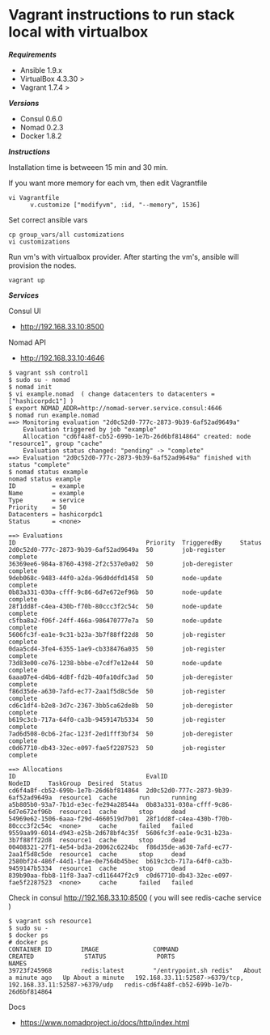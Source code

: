 # Vagrant instructions to run stack local with virtualbox

***Requirements***

- Ansible 1.9.x
- VirtualBox 4.3.30 >
- Vagrant 1.7.4 >

***Versions***

- Consul 0.6.0
- Nomad 0.2.3   
- Docker 1.8.2

***Instructions***

Installation time is betweeen 15 min and 30 min.

If you want more memory for each vm, then edit Vagrantfile

```
vi Vagrantfile
      v.customize ["modifyvm", :id, "--memory", 1536]
```

Set correct ansible vars

```
cp group_vars/all customizations
vi customizations
```

Run vm's with virtualbox provider. After starting the vm's, ansible will provision the nodes.

```
vagrant up 
```

***Services***

Consul UI

* http://192.168.33.10:8500

Nomad API 

* http://192.168.33.10:4646


```
$ vagrant ssh control1
$ sudo su - nomad
$ nomad init
$ vi example.nomad  ( change datacenters to datacenters = ["hashicorpdc1"] )
$ export NOMAD_ADDR=http://nomad-server.service.consul:4646
$ nomad run example.nomad
==> Monitoring evaluation "2d0c52d0-777c-2873-9b39-6af52ad9649a"
    Evaluation triggered by job "example"
    Allocation "cd6f4a8f-cb52-699b-1e7b-26d6bf814864" created: node "resource1", group "cache"
    Evaluation status changed: "pending" -> "complete"
==> Evaluation "2d0c52d0-777c-2873-9b39-6af52ad9649a" finished with status "complete" 
$ nomad status example
nomad status example
ID          = example
Name        = example
Type        = service
Priority    = 50
Datacenters = hashicorpdc1
Status      = <none>

==> Evaluations
ID                                    Priority  TriggeredBy     Status
2d0c52d0-777c-2873-9b39-6af52ad9649a  50        job-register    complete
36369ee6-984a-8760-4398-2f2c537e0a02  50        job-deregister  complete
9deb068c-9483-44f0-a2da-96d0ddfd1458  50        node-update     complete
0b83a331-030a-cfff-9c86-6d7e672ef96b  50        node-update     complete
28f1dd8f-c4ea-430b-f70b-80ccc3f2c54c  50        node-update     complete
c5fba8a2-f06f-24ff-466a-986470777e7a  50        node-update     complete
5606fc3f-ea1e-9c31-b23a-3b7f88ff22d8  50        job-register    complete
0daa5cd4-3fe4-6355-1ae9-cb338476a035  50        job-register    complete
73d83e00-ce76-1238-bbbe-e7cdf7e12e44  50        node-update     complete
6aaa07e4-d4b6-4d8f-fd2b-40fa10dfc3ad  50        job-deregister  complete
f86d35de-a630-7afd-ec77-2aa1f5d8c5de  50        job-register    complete
cd6c1df4-b2e8-3d7c-2367-3bb5ca62de8b  50        job-deregister  complete
b619c3cb-717a-64f0-ca3b-9459147b5334  50        job-register    complete
7ad6d508-0cb6-2fac-123f-2ed1fff3bf34  50        job-deregister  complete
c0d67710-db43-32ec-e097-fae5f2287523  50        job-register    complete

==> Allocations
ID                                    EvalID                                NodeID     TaskGroup  Desired  Status
cd6f4a8f-cb52-699b-1e7b-26d6bf814864  2d0c52d0-777c-2873-9b39-6af52ad9649a  resource1  cache      run      running
a5b805b0-93a7-7b1d-e3ec-fe294a28544a  0b83a331-030a-cfff-9c86-6d7e672ef96b  resource1  cache      stop     dead
54969e62-1506-6aaa-f29d-4660519d7b01  28f1dd8f-c4ea-430b-f70b-80ccc3f2c54c  <none>     cache      failed   failed
9559aa99-6014-d943-e25b-2d678bf4c35f  5606fc3f-ea1e-9c31-b23a-3b7f88ff22d8  resource1  cache      stop     dead
00408321-27f1-4e54-bd3a-20062c6224bc  f86d35de-a630-7afd-ec77-2aa1f5d8c5de  resource1  cache      stop     dead
2580bf24-486f-44d1-1fae-0e7564b45bec  b619c3cb-717a-64f0-ca3b-9459147b5334  resource1  cache      stop     dead
839b90aa-fbb8-11f8-3aa7-cd116447f2c9  c0d67710-db43-32ec-e097-fae5f2287523  <none>     cache      failed   failed

```

Check in consul http://192.168.33.10:8500 ( you will see redis-cache service )

```
$ vagrant ssh resource1
$ sudo su - 
$ docker ps
# docker ps
CONTAINER ID        IMAGE               COMMAND                  CREATED              STATUS              PORTS                                                          NAMES
39723f245968        redis:latest        "/entrypoint.sh redis"   About a minute ago   Up About a minute   192.168.33.11:52587->6379/tcp, 192.168.33.11:52587->6379/udp   redis-cd6f4a8f-cb52-699b-1e7b-26d6bf814864
```

Docs
* https://www.nomadproject.io/docs/http/index.html

